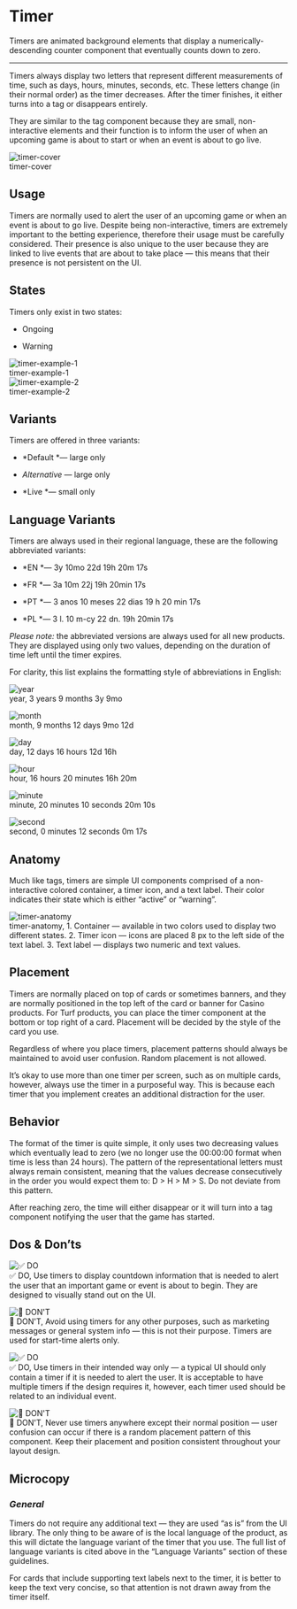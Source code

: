 
# Timer

Timers are animated background elements that display a numerically-descending counter component that eventually counts down to zero. 

---

Timers always display two letters that represent different measurements of time, such as days, hours, minutes, seconds, etc. These letters change (in their normal order) as the timer decreases. After the timer finishes, it either turns into a tag or disappears entirely.

They are similar to the tag component because they are small, non-interactive elements and their function is to inform the user of when an upcoming game is about to start or when an event is about to go live.

  
![timer-cover](https://studio-assets.supernova.io/design-systems/27883/68a078f4-22d8-4e0b-be8b-145d26e6622c.png)  
timer-cover  


## Usage

Timers are normally used to alert the user of an upcoming game or when an event is about to go live. Despite being non-interactive, timers are extremely important to the betting experience, therefore their usage must be carefully considered. Their presence is also unique to the user because they are linked to live events that are about to take place — this means that their presence is not persistent on the UI.

## States

Timers only exist in two states:

- Ongoing

- Warning

  
![timer-example-1](https://studio-assets.supernova.io/design-systems/27883/163e9bd3-639c-4f07-8599-cf5f67b529f7.png)  
timer-example-1  
![timer-example-2](https://studio-assets.supernova.io/design-systems/27883/82de0f0b-7424-4dcd-a5a7-87d8499392ed.png)  
timer-example-2  


## Variants

Timers are offered in three variants:

- *Default *— large only

- *Alternative* — large only

- *Live *— small only

## Language Variants

Timers are always used in their regional language, these are the following abbreviated variants:

- *EN *— 3y 10mo 22d 19h 20m 17s

- *FR *— 3a 10m 22j 19h 20min 17s

- *PT *— 3 anos 10 meses 22 dias 19 h 20 min 17s

- *PL *— 3 l. 10 m-cy 22 dn. 19h 20min 17s

*Please note:* the abbreviated versions are always used for all new products. They are displayed using only two values, depending on the duration of time left until the timer expires.

For clarity, this list explains the formatting style of abbreviations in English:

  
![year](https://studio-assets.supernova.io/design-systems/27883/a946b5a2-4e8b-4528-a2e7-ea7c99329f5d.png)  
year, 3 years 9 months
3y 9mo  
  
![month](https://studio-assets.supernova.io/design-systems/27883/10938f80-b0f8-4f70-b6bf-2304fc2a105d.png)  
month, 9 months 12 days
9mo 12d  
  
![day](https://studio-assets.supernova.io/design-systems/27883/89d5ec36-777e-46e8-b7f5-b3e975e5f948.png)  
day, 12 days 16 hours
12d 16h  
  
![hour](https://studio-assets.supernova.io/design-systems/27883/c1784513-910e-4903-b3e2-c7b8a28c0b36.png)  
hour, 16 hours 20 minutes
16h 20m  
  
![minute](https://studio-assets.supernova.io/design-systems/27883/7ea722ca-ca84-49c0-abd4-e8bee470cda0.png)  
minute, 20 minutes 10 seconds
20m 10s  
  
![second](https://studio-assets.supernova.io/design-systems/27883/cb75de8e-259f-41d8-894a-dc09ccb5758c.png)  
second, 0 minutes 12 seconds
0m 17s  
  


## Anatomy

Much like tags, timers are simple UI components comprised of a non-interactive colored container, a timer icon, and a text label. Their color indicates their state which is either “active” or “warning”.

  
![timer-anatomy](https://studio-assets.supernova.io/design-systems/27883/61582fda-7891-41c7-a74e-cff7c82783e7.png)  
timer-anatomy, 1. Container — available in two colors used to display two different states.
2. Timer icon — icons are placed 8 px to the left side of the text label.
3. Text label — displays two numeric and text values.  
  


## Placement

Timers are normally placed on top of cards or sometimes banners, and they are normally positioned in the top left of the card or banner for Casino products. For Turf products, you can place the timer component at the bottom or top right of a card. Placement will be decided by the style of the card you use.

Regardless of where you place timers, placement patterns should always be maintained to avoid user confusion. Random placement is not allowed.

It’s okay to use more than one timer per screen, such as on multiple cards, however, always use the timer in a purposeful way. This is because each timer that you implement creates an additional distraction for the user.

## Behavior

The format of the timer is quite simple, it only uses two decreasing values which eventually lead to zero (we no longer use the 00:00:00 format when time is less than 24 hours). The pattern of the representational letters must always remain consistent, meaning that the values decrease consecutively in the order you would expect them to: D > H > M > S. Do not deviate from this pattern.

After reaching zero, the time will either disappear or it will turn into a tag component notifying the user that the game has started.

## Dos & Don’ts

  
![✅ DO](https://studio-assets.supernova.io/design-systems/27883/72747a2d-6473-47f0-8f32-3c220b40ea61.png)  
✅ DO, Use timers to display countdown information that is needed to alert the user that an important game or event is about to begin. They are designed to visually stand out on the UI.  
  
![🚫 DON'T](https://studio-assets.supernova.io/design-systems/27883/4d419f7a-e576-4b39-8378-fbf2bded61ad.png)  
🚫 DON'T, Avoid using timers for any other purposes, such as marketing messages or general system info — this is not their purpose. Timers are used for start-time alerts only.  
  
![✅ DO](https://studio-assets.supernova.io/design-systems/27883/a6673b4e-c6ff-41ab-8012-14b64d414937.png)  
✅ DO, Use timers in their intended way only — a typical UI should only contain a timer if it is needed to alert the user. It is acceptable to have multiple timers if the design requires it, however, each timer used should be related to an individual event.  
  
![🚫 DON'T](https://studio-assets.supernova.io/design-systems/27883/c494ba31-8b3a-46ed-b182-75c4c1b46e2d.png)  
🚫 DON'T, Never use timers anywhere except their normal position — user confusion can occur if there is a random placement pattern of this component. Keep their placement and position consistent throughout your layout design.  
  


## Microcopy

### *General*

Timers do not require any additional text — they are used “as is” from the UI library. The only thing to be aware of is the local language of the product, as this will dictate the language variant of the timer that you use. The full list of language variants is cited above in the “Language Variants” section of these guidelines.

For cards that include supporting text labels next to the timer, it is better to keep the text very concise, so that attention is not drawn away from the timer itself.